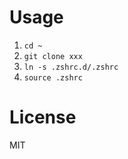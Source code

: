 # Usage

1. `cd ~`
2. `git clone xxx`
3. `ln -s .zshrc.d/.zshrc`
4. `source .zshrc`

# License

MIT
